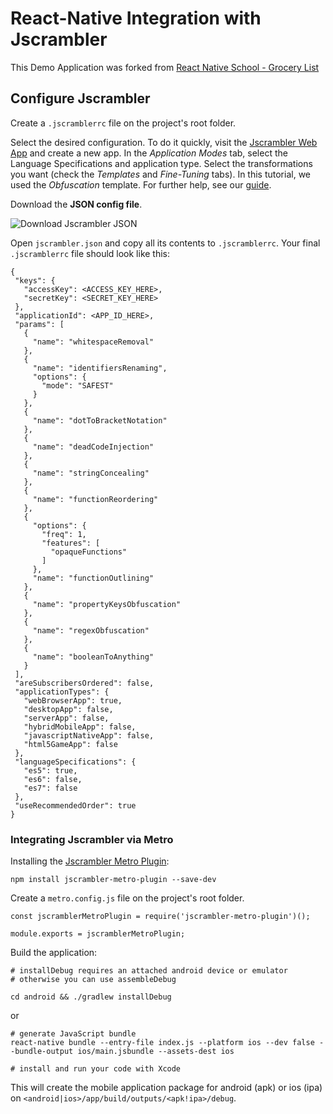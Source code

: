 # React-Native Integration with Jscrambler

This Demo Application was forked from [React Native School - Grocery List](https://github.com/ReactNativeSchool/react-native-grocery-list)

## Configure Jscrambler

Create a `.jscramblerrc` file on the project's root folder.

Select the desired configuration. To do it quickly, visit the [Jscrambler Web App](https://app.jscrambler.com/dashboard) and create a new app. In the *Application Modes* tab, select the Language Specifications and application type. Select the transformations you want (check the *Templates* and *Fine-Tuning* tabs). In this tutorial, we used the *Obfuscation* template. For further help, see our [guide](https://blog.jscrambler.com/jscrambler-101-how-to-use-the-cli/).

Download the **JSON config file**.

![Download Jscrambler JSON](https://blog.jscrambler.com/content/images/2018/08/jscrambler-101-first-use-download-json.png)

Open `jscrambler.json` and copy all its contents to `.jscramblerrc`. Your final `.jscramblerrc` file should look like this: 

```
{
 "keys": {
   "accessKey": <ACCESS_KEY_HERE>,
   "secretKey": <SECRET_KEY_HERE>
 },
 "applicationId": <APP_ID_HERE>,
 "params": [
   {
     "name": "whitespaceRemoval"
   },
   {
     "name": "identifiersRenaming",
     "options": {
       "mode": "SAFEST"
     }
   },
   {
     "name": "dotToBracketNotation"
   },
   {
     "name": "deadCodeInjection"
   },
   {
     "name": "stringConcealing"
   },
   {
     "name": "functionReordering"
   },
   {
     "options": {
       "freq": 1,
       "features": [
         "opaqueFunctions"
       ]
     },
     "name": "functionOutlining"
   },
   {
     "name": "propertyKeysObfuscation"
   },
   {
     "name": "regexObfuscation"
   },
   {
     "name": "booleanToAnything"
   }
 ],
 "areSubscribersOrdered": false,
 "applicationTypes": {
   "webBrowserApp": true,
   "desktopApp": false,
   "serverApp": false,
   "hybridMobileApp": false,
   "javascriptNativeApp": false,
   "html5GameApp": false
 },
 "languageSpecifications": {
   "es5": true,
   "es6": false,
   "es7": false
 },
 "useRecommendedOrder": true
}
```

### Integrating Jscrambler via Metro

Installing the [Jscrambler Metro Plugin](https://github.com/jscrambler/jscrambler/tree/master/packages/jscrambler-metro-plugin):

```
npm install jscrambler-metro-plugin --save-dev
```

Create a `metro.config.js` file on the project's root folder.

```
const jscramblerMetroPlugin = require('jscrambler-metro-plugin')();

module.exports = jscramblerMetroPlugin;
```

Build the application:

```
# installDebug requires an attached android device or emulator
# otherwise you can use assembleDebug

cd android && ./gradlew installDebug
```

or

```
# generate JavaScript bundle
react-native bundle --entry-file index.js --platform ios --dev false --bundle-output ios/main.jsbundle --assets-dest ios

# install and run your code with Xcode
```


This will create the mobile application package for android (apk) or ios (ipa) on `<android|ios>/app/build/outputs/<apk!ipa>/debug`.
